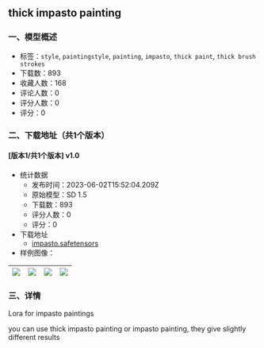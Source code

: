 ## thick impasto painting
### 一、模型概述

- 标签：`style`, `paintingstyle`, `painting`, `impasto`, `thick paint`, `thick brush strokes`
- 下载数：893
- 收藏人数：168
- 评论人数：0
- 评分人数：0
- 评分：0

### 二、下载地址（共1个版本）

#### [版本1/共1个版本] v1.0

- 统计数据
  - 发布时间：2023-06-02T15:52:04.209Z
  - 原始模型：SD 1.5
  - 下载数：893
  - 评分人数：0
  - 评分：0
- 下载地址
  - [impasto.safetensors](https://civitai.com/api/download/models/87717)
- 样例图像：

| <img src="https://image.civitai.com/xG1nkqKTMzGDvpLrqFT7WA/40c732b1-0708-45c6-bb9b-c8c90b9828f2/width=450/1006079.jpeg" /> | <img src="https://image.civitai.com/xG1nkqKTMzGDvpLrqFT7WA/ae209cd6-c44b-4a7e-bd57-0e538e9e66c1/width=450/1006095.jpeg" /> | <img src="https://image.civitai.com/xG1nkqKTMzGDvpLrqFT7WA/23dc4a09-7185-4054-b97d-41acc2ec872e/width=450/1006098.jpeg" /> | <img src="https://image.civitai.com/xG1nkqKTMzGDvpLrqFT7WA/224d30c7-55cb-45ce-9079-c189cf8e6935/width=450/1006129.jpeg" /> |
| ---- | ---- | ---- | ---- |


### 三、详情
<p>Lora for impasto paintings</p><p>you can use thick impasto painting or impasto painting, they give slightly different results</p>